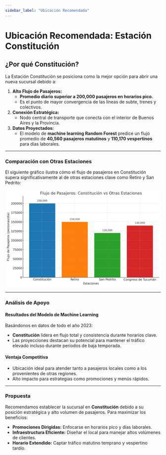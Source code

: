 ```yaml
---
sidebar_label: "Ubicación Recomendada"
---
```


# **Ubicación Recomendada: Estación Constitución**

## **¿Por qué Constitución?**

La Estación Constitución se posiciona como la mejor opción para abrir una nueva sucursal debido a:

1. **Alto Flujo de Pasajeros:**
   - **Promedio diario superior a 200,000 pasajeros en horarios pico.**
   - Es el punto de mayor convergencia de las líneas de subte, trenes y colectivos.
2. **Conexión Estratégica:**
   - Nodo central de transporte que conecta con el interior de Buenos Aires y la Provincia.
3. **Datos Proyectados:**
   - El modelo de **machine learning Random Forest** predice un flujo promedio de **40,560 pasajeros matutinos** y **110,170 vespertinos** para días laborales.

---

### **Comparación con Otras Estaciones**

El siguiente gráfico ilustra cómo el flujo de pasajeros en Constitución supera significativamente al de otras estaciones clave como Retiro y San Pedrito:

![Flujo de Pasajeros: Constitución vs Otras Estaciones](/img/flujo-constitucion-vs-otras.png)

---

### **Análisis de Apoyo**

#### **Resultados del Modelo de Machine Learning**
Basándonos en datos de todo el año 2023:
- **Constitución** lidera en flujo total y consistencia durante horarios clave.
- Las proyecciones destacan su potencial para mantener el tráfico elevado incluso durante períodos de baja temporada.

#### **Ventaja Competitiva**
- Ubicación ideal para atender tanto a pasajeros locales como a los provenientes de otras regiones.
- Alto impacto para estrategias como promociones y menús rápidos.

---

### **Propuesta**

Recomendamos establecer la sucursal en **Constitución** debido a su posición estratégica y alto volumen de pasajeros. Para maximizar los beneficios:
- **Promociones Dirigidas:** Enfocarse en horarios pico y días laborales.
- **Infraestructura Eficiente:** Diseñar el local para manejar altos volúmenes de clientes.
- **Horario Extendido:** Captar tráfico matutino temprano y vespertino tardío.
